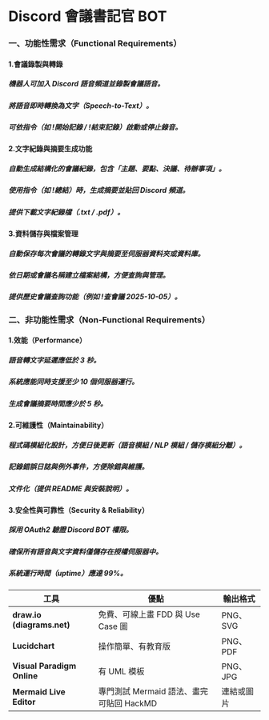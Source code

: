 # Discord 會議書記官 BOT

### 一、功能性需求（Functional Requirements）
#### 1.會議錄製與轉錄
##### 機器人可加入 Discord 語音頻道並錄製會議語音。
##### 將語音即時轉換為文字（Speech-to-Text）。
##### 可依指令（如 !開始記錄 / !結束記錄）啟動或停止錄音。

#### 2.文字紀錄與摘要生成功能
##### 自動生成結構化的會議紀錄，包含「主題、要點、決議、待辦事項」。
##### 使用指令（如 !總結）時，生成摘要並貼回 Discord 頻道。
##### 提供下載文字紀錄檔（.txt / .pdf）。

#### 3.資料儲存與檔案管理
##### 自動保存每次會議的轉錄文字與摘要至伺服器資料夾或資料庫。
##### 依日期或會議名稱建立檔案結構，方便查詢與管理。
##### 提供歷史會議查詢功能（例如 !查會議 2025-10-05）。

### 二、非功能性需求（Non-Functional Requirements）
#### 1.效能（Performance）
##### 語音轉文字延遲應低於 3 秒。
##### 系統應能同時支援至少 10 個伺服器運行。
##### 生成會議摘要時間應少於 5 秒。

#### 2.可維護性（Maintainability）
##### 程式碼模組化設計，方便日後更新（語音模組 / NLP 模組 / 儲存模組分離）。
##### 記錄錯誤日誌與例外事件，方便除錯與維護。
##### 文件化（提供 README 與安裝說明）。

#### 3.安全性與可靠性（Security & Reliability）
##### 採用 OAuth2 驗證 Discord BOT 權限。
##### 確保所有語音與文字資料僅儲存在授權伺服器中。
##### 系統運行時間（uptime）應達 99%。

| 工具 | 優點 | 輸出格式 |
|------|------|-----------|
| **draw.io (diagrams.net)** | 免費、可線上畫 FDD 與 Use Case 圖 | PNG、SVG |
| **Lucidchart** | 操作簡單、有教育版 | PNG、PDF |
| **Visual Paradigm Online** | 有 UML 模板 | PNG、JPG |
| **Mermaid Live Editor** | 專門測試 Mermaid 語法、畫完可貼回 HackMD | 連結或圖片 |
